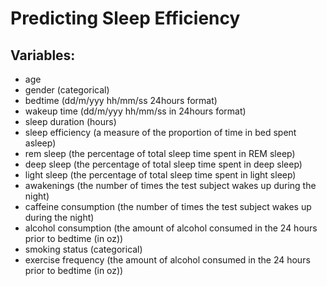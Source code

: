 # Predicting Sleep Efficiency

## Variables:
- age
- gender (categorical)
- bedtime (dd/m/yyy hh/mm/ss 24hours format)
- wakeup time (dd/m/yyy hh/mm/ss in 24hours format)
- sleep duration (hours)
- sleep efficiency (a measure of the proportion of time in bed spent asleep)
- rem sleep (the percentage of total sleep time spent in REM sleep)
- deep sleep (the percentage of total sleep time spent in deep sleep)
- light sleep (the percentage of total sleep time spent in light sleep)
- awakenings (the number of times the test subject wakes up during the night)
- caffeine consumption (the number of times the test subject wakes up during the night)
- alcohol consumption (the amount of alcohol consumed in the 24 hours prior to bedtime (in oz))
- smoking status (categorical)
- exercise frequency (the amount of alcohol consumed in the 24 hours prior to bedtime (in oz))
